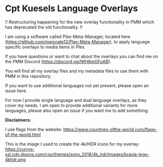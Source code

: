 # Cpt Kuesels Language Overlays

!! Restructuring happening for the new overlay functionality in PMM which has deprecated the old functionality. !!

I am using a software called Plex-Meta-Manager, located here (https://github.com/meisnate12/Plex-Meta-Manager), to apply language specific overlays to media items in Plex.

If you have questions or want to chat about the overlays you can find me on the PMM Discord (https://discord.gg/NfH6mGFuAB).

You will find all my overlay files and my metadata files to use them with PMM in this repository.

If you want to use additional languages not yet present, please open an issue here.

For now I provide single language and dual language overlays, as they cover my needs.
I am open to provide additional variants for more languages, please also open an issue if you want me to add something.



**Disclaimers:**

I use flags from the website: https://www.countries-ofthe-world.com/flags-of-the-world.html

This is the image I used to create the 4k/HDR icons for my overlay: https://currys-ssl.cdn.dixons.com/css/themes/sony_2018/4k_hdr/images/bravia-logo-4khdr.png

